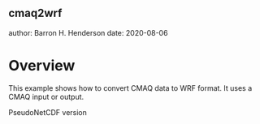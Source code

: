cmaq2wrf
--------

author: Barron H. Henderson
date: 2020-08-06


Overview
========

This example shows how to convert CMAQ data to WRF format. It uses a CMAQ
input or output.

PseudoNetCDF version

